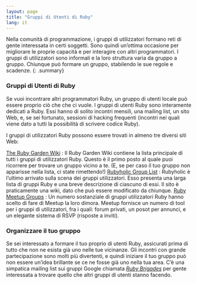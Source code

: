 ```yaml
---
layout: page
title: "Gruppi di Utenti di Ruby"
lang: it
---
```


Nella comunità di programmazione, i gruppi di utilizzatori formano reti
di gente interessata in certi soggetti. Sono quindi un’ottima occasione
per migliorare le proprie capacità e per interagire con altri
programmatori. I gruppi di utilizzatori sono informali e la loro
struttura varia da gruppo a gruppo. Chiunque può formare un gruppo,
stabilendo le sue regole e scadenze.
{: .summary}

### Gruppi di Utenti di Ruby

Se vuoi incontrare altri programmatori Ruby, un gruppo di utenti locale
può essere proprio ciò che che ci vuole. I gruppi di utenti Ruby sono
interamente dedicati a Ruby. Essi hanno di solito incontri mensili, una
mailing list, un sito Web, e, se sei fortunato, sessioni di hacking
frequenti (incontri nei quali viene dato a tutti la possibilità di
scrivere codice Ruby).

I gruppi di utilizzatori Ruby possono essere trovati in almeno tre
diversi siti Web:

 [The Ruby Garden Wiki][1]
 : Il Ruby Garden Wiki contiene la lista principale di tutti i gruppi di
  utilizzatori Ruby. Questo è il primo posto al quale puoi ricorrere per
  trovare un gruppo vicino a te. (E, se per caso il tuo gruppo non
  apparisse nella lista, ci state rimettendo!)
 [Rubyholic Group List][2]
 : Rubyholic è l’ultimo arrivato sulla scena dei gruppi utilizzatori.
  Esso presenta una larga lista di gruppi Ruby e una breve descrizione
  di ciascuno di essi. Il sito è praticamente una wiki, dato che può
  essere modificato da chiunque.
 [Ruby Meetup Groups][3]
 : Un numero sostanziale di gruppi utilizzatori Ruby hanno scelto di fare
  di Meetup la loro dimora. Meetup fornisce un numero di tool per i
  gruppi di utilizzatori, fra i quali: forum privati, un posot per
  annunci, e un elegante sistema di RSVP (risposte a inviti).

### Organizzare il tuo gruppo

Se sei interessato a formare il tuo proprio di utenti Ruby, assicurati
prima di tutto che non ne esista già uno nelle tue vicinanze. Gli
incontri con grande partecipazione sono molti più divertenti, e quindi
iniziare il tuo gruppo può non essere un’idea brillante se ce ne fosse
già uno nella tua area. C’è una simpatica mailing list sui gruppi Google
chiamata [*Ruby Brigades*][4] per gente interessata a trovare quello che
altri gruppi di utenti stanno facendo.



[1]: http://wiki.rubygarden.org/Ruby/page/show/RubyUserGroups
[2]: http://www.rubyholic.com/
[3]: http://ruby.meetup.com
[4]: http://groups.google.com/group/Ruby-Brigades
